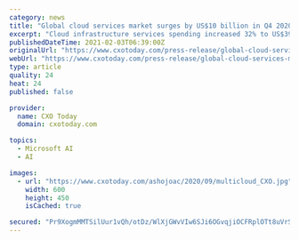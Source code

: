 ```yaml
---
category: news
title: "Global cloud services market surges by US$10 billion in Q4 2020"
excerpt: "Cloud infrastructure services spending increased 32% to US$39.9 billion in the last quarter of 2020, following heightened customer investment with the major clo"
publishedDateTime: 2021-02-03T06:39:00Z
originalUrl: "https://www.cxotoday.com/press-release/global-cloud-services-market-surges-by-us10-billion-in-q4-2020/"
webUrl: "https://www.cxotoday.com/press-release/global-cloud-services-market-surges-by-us10-billion-in-q4-2020/"
type: article
quality: 24
heat: 24
published: false

provider:
  name: CXO Today
  domain: cxotoday.com

topics:
  - Microsoft AI
  - AI

images:
  - url: "https://www.cxotoday.com/ashojoac/2020/09/multicloud_CXO.jpg"
    width: 600
    height: 450
    isCached: true

secured: "Pr9XogmMMTSilUur1vQh/otDz/WlXjGWvVIw6SJi6OGvqjiOCFRplOTt8uVrSYkOag+tyMRBhaIwoFYzErhJg0+hrCS2Bqbs3hiHN9RZpvCjDpDC8kHlQaVLqz9/U3+XAuqhyNUqmgHMqbAFaYcNN6czuMHF8aaagS02dN4UquNN2QXiyY26Z6h+VSyx1LXL2xP5m0LOZbeoS/qgw0vsxgXqb2xp6tpOhv55hmKoqHiZi33PJ7TbCBoap1mtoDHQ4rgOXR9NVcCAC1qvNZd4q7VPLQV/dl/OGrPT2lbQv2KppdphfNrspzJoyN5Q+5gs7V3eeZYS4gHDIDrF94OE5UU/nRxILQbai0xhtT5Qgmg=;Dmd7wzV+RGiyTsX7O9vYdg=="
---
```


